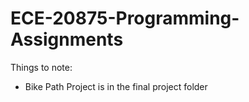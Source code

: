 # ECE-20875-Programming-Assignments

Things to note:
  * Bike Path Project is in the final project folder


